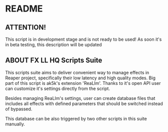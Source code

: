 # README

## ATTENTION!
This script is in development stage and is not ready to be used!
As soon it's in beta testing, this description will be updated

## ABOUT FX LL HQ Scripts Suite

This scripts suite aims to deliver convenient way to manage effects in Reaper project, specifically their low latency and high quality modes.
Big part of this script is ak5k's extension 'ReaLlm'. Thanks to it's open API user can customize it's settings directly from the script.

Besides managing ReaLlm's settings, user can create database files that includes all effects with defined parameters that should be switched instead of bypassed.

This database can be also triggered by two other scripts in this suite manually.

